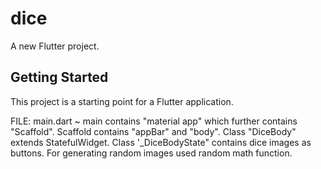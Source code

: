 # dice

A new Flutter project.

## Getting Started

This project is a starting point for a Flutter application.

FILE: main.dart ~
  main contains "material app" which further contains "Scaffold". Scaffold contains "appBar" and "body". Class "DiceBody" extends StatefulWidget. Class '_DiceBodyState" contains dice images as buttons. For generating random images used random math function.